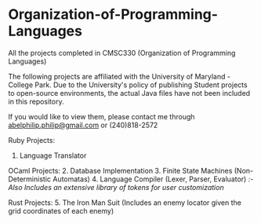 # Organization-of-Programming-Languages
All the projects completed in CMSC330 (Organization of Programming Languages)

The following projects are affiliated with the University of Maryland - College Park. Due to the University's policy of publishing Student projects to open-source environments, the actual Java files have not been included in this repository.

If you would like to view them, please contact me through abelphilip.philip@gmail.com or (240)818-2572

Ruby Projects:
1. Language Translator

OCaml Projects:
2. Database Implementation
3. Finite State Machines (Non-Deterministic Automatas)
4. Language Compiler (Lexer, Parser, Evaluator) _:-Also Includes an extensive library of tokens for user customization_

Rust Projects:
5. The Iron Man Suit (Includes an enemy locator given the grid coordinates of each enemy)
